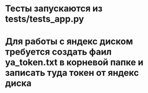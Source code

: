 # Тесты запускаются из tests/tests_app.py
# Для работы с яндекс диском требуется создать фаил ya_token.txt в корневой папке и записать туда токен от яндекс диска